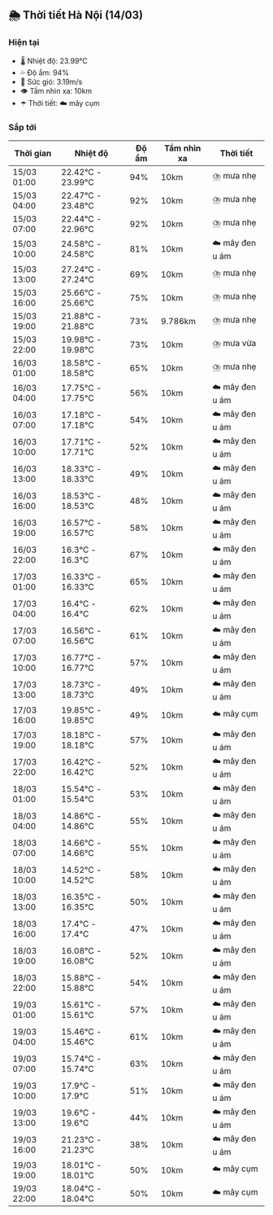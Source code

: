 ## 🌦️ Thời tiết Hà Nội (14/03)

### Hiện tại

- 🌡️ Nhiệt độ: 23.99℃
- 💦 Độ ẩm: 94%
- 💨 Sức gió: 3.19m/s
- 👁️ Tầm nhìn xa: 10km
- ☂️ Thời tiết: ☁️ mây cụm

### Sắp tới

| Thời gian | Nhiệt độ | Độ ẩm | Tầm nhìn xa | Thời tiết |
| --- | --- | --- | --- | --- |
| 15/03 01:00 | 22.42℃ - 23.99℃ | 94% | 10km | ⛈️ mưa nhẹ |
| 15/03 04:00 | 22.47℃ - 23.48℃ | 92% | 10km | ⛈️ mưa nhẹ |
| 15/03 07:00 | 22.44℃ - 22.96℃ | 92% | 10km | ⛈️ mưa nhẹ |
| 15/03 10:00 | 24.58℃ - 24.58℃ | 81% | 10km | ☁️ mây đen u ám |
| 15/03 13:00 | 27.24℃ - 27.24℃ | 69% | 10km | ⛈️ mưa nhẹ |
| 15/03 16:00 | 25.66℃ - 25.66℃ | 75% | 10km | ⛈️ mưa nhẹ |
| 15/03 19:00 | 21.88℃ - 21.88℃ | 73% | 9.786km | ⛈️ mưa nhẹ |
| 15/03 22:00 | 19.98℃ - 19.98℃ | 73% | 10km | ⛈️ mưa vừa |
| 16/03 01:00 | 18.58℃ - 18.58℃ | 65% | 10km | ⛈️ mưa nhẹ |
| 16/03 04:00 | 17.75℃ - 17.75℃ | 56% | 10km | ☁️ mây đen u ám |
| 16/03 07:00 | 17.18℃ - 17.18℃ | 54% | 10km | ☁️ mây đen u ám |
| 16/03 10:00 | 17.71℃ - 17.71℃ | 52% | 10km | ☁️ mây đen u ám |
| 16/03 13:00 | 18.33℃ - 18.33℃ | 49% | 10km | ☁️ mây đen u ám |
| 16/03 16:00 | 18.53℃ - 18.53℃ | 48% | 10km | ☁️ mây đen u ám |
| 16/03 19:00 | 16.57℃ - 16.57℃ | 58% | 10km | ☁️ mây đen u ám |
| 16/03 22:00 | 16.3℃ - 16.3℃ | 67% | 10km | ☁️ mây đen u ám |
| 17/03 01:00 | 16.33℃ - 16.33℃ | 65% | 10km | ☁️ mây đen u ám |
| 17/03 04:00 | 16.4℃ - 16.4℃ | 62% | 10km | ☁️ mây đen u ám |
| 17/03 07:00 | 16.56℃ - 16.56℃ | 61% | 10km | ☁️ mây đen u ám |
| 17/03 10:00 | 16.77℃ - 16.77℃ | 57% | 10km | ☁️ mây đen u ám |
| 17/03 13:00 | 18.73℃ - 18.73℃ | 49% | 10km | ☁️ mây đen u ám |
| 17/03 16:00 | 19.85℃ - 19.85℃ | 49% | 10km | ☁️ mây cụm |
| 17/03 19:00 | 18.18℃ - 18.18℃ | 57% | 10km | ☁️ mây đen u ám |
| 17/03 22:00 | 16.42℃ - 16.42℃ | 52% | 10km | ☁️ mây đen u ám |
| 18/03 01:00 | 15.54℃ - 15.54℃ | 53% | 10km | ☁️ mây đen u ám |
| 18/03 04:00 | 14.86℃ - 14.86℃ | 55% | 10km | ☁️ mây đen u ám |
| 18/03 07:00 | 14.66℃ - 14.66℃ | 55% | 10km | ☁️ mây đen u ám |
| 18/03 10:00 | 14.52℃ - 14.52℃ | 58% | 10km | ☁️ mây đen u ám |
| 18/03 13:00 | 16.35℃ - 16.35℃ | 50% | 10km | ☁️ mây đen u ám |
| 18/03 16:00 | 17.4℃ - 17.4℃ | 47% | 10km | ☁️ mây đen u ám |
| 18/03 19:00 | 16.08℃ - 16.08℃ | 52% | 10km | ☁️ mây đen u ám |
| 18/03 22:00 | 15.88℃ - 15.88℃ | 54% | 10km | ☁️ mây đen u ám |
| 19/03 01:00 | 15.61℃ - 15.61℃ | 57% | 10km | ☁️ mây đen u ám |
| 19/03 04:00 | 15.46℃ - 15.46℃ | 61% | 10km | ☁️ mây đen u ám |
| 19/03 07:00 | 15.74℃ - 15.74℃ | 63% | 10km | ☁️ mây đen u ám |
| 19/03 10:00 | 17.9℃ - 17.9℃ | 51% | 10km | ☁️ mây đen u ám |
| 19/03 13:00 | 19.6℃ - 19.6℃ | 44% | 10km | ☁️ mây đen u ám |
| 19/03 16:00 | 21.23℃ - 21.23℃ | 38% | 10km | ☁️ mây đen u ám |
| 19/03 19:00 | 18.01℃ - 18.01℃ | 50% | 10km | ☁️ mây cụm |
| 19/03 22:00 | 18.04℃ - 18.04℃ | 50% | 10km | ☁️ mây cụm |

